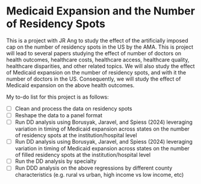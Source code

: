 # Medicaid Expansion and the Number of Residency Spots  

This is a project with JR Ang to study the effect of the artificially imposed cap on the number of residency spots in the US by the AMA. This is project will lead to several papers studying the effect of number of doctors on health outcomes, healthcare costs, healthcare access, healthcare quality, healthcare disparities, and other related topics. We will also study the effect of Medicaid expansion on the number of residency spots, and with it the number of doctors in the US. Consequently, we will study the effect of Medicaid expansion on the above health outcomes. 

My to-do list for this project is as follows:
- [ ] Clean and process the data on residency spots
- [ ] Reshape the data to a panel format
- [ ] Run DD analysis using Borusyak, Jaravel, and Spiess (2024) leveraging variation in timing of Medicaid expansion across states on the number of residency spots at the institution/hospital level
- [ ] Run DD analysis using Borusyak, Jaravel, and Spiess (2024) leveraging variation in timing of Medicaid expansion across states on the number of filled residency spots at the institution/hospital level
- [ ] Run the DD analysis by specialty
- [ ] Run DDD analysis on the above regressions by different county characteristics (e.g. rural vs urban, high income vs low income, etc)
